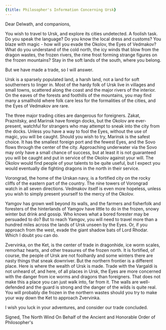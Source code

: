 ```yaml
---
{title: Philosopher's Information Concerning Ursk}
---
```

Dear Delwath, and companions, 

You wish to travel to Ursk, and explore its cities undetected. A foolish task. Do you speak the language? Do you know the local dress and customs? You blaze with magic - how will you evade the Okolov, the Eyes of Vedmakov? What do you understand of the cold north, the icy winds that blow from the dragon wastes, the frozen rivers, the rime frost forming strange figures on the frozen mountains? Stay in the soft lands of the south, where you belong.

But we have made a trade, so I will answer. 

Ursk is a sparsely populated land, a harsh land, not a land for soft southerners to linger in. Most of the hardy folk of Ursk live in villages and small towns, scattered along the coast and the major rivers of the interior. On the eaves of the forests and foothills of the mountains, you may find many a smallhold where folk care less for the formalities of the cities, and the Eyes of Vedmakov are rare.

The three major trading cities are dangerous for foreigners. Zakat, Praznitsky, and Marinsk have foreign docks, but the Okolov are ever-present, watchful for strangers who may attempt to sneak into the city from the docks. Unless you have a way to fool the Eyes, without the use of magic, you will be caught. Should you wish to try, Marinsk is the safest choice. It has the smallest foreign port and the fewest Eyes, and the Sovo flows through the center of the city. Approaching underwater via the Sovo may only have a small chance of success, but at least it is not guaranteed you will be caught and put in service of the Okolov against your will. The Okolov would find people of your talents to be quite useful, but I expect you would eventually die fighting dragons in the north in their service. 

Vorongrad, the home of the Urskan navy, is a fortified city on the rocky cliffs of the eastern part of the country. The nine towers of Vorongrad watch in all seven directions. Vedmakov itself is even more hopeless, unless you wish to simply present yourself to the mercy of the Okolov. 

Yamgov has grown well beyond its walls, and the farmers and fisherfolk and foresters of the hinterlands of Yamgov have little to do in the frozen, snowy winter but drink and gossip. Who knows what a bored forester may be persuaded to do? But to reach Yamgov, you will need to travel more than a hundred miles across the lands of Ursk unseen by the Eyes. Or, if you approach from the west, evade the giant shadow bats of Lord Rhodar. Which I doubt you can do. 

Zvervinka, on the Ket, is the center of trade in dragonhide, ice worm scales, remorhaz hearts, and other treasures of the frozen north. It is fortified, of course, the people of Ursk are not foolhardy and some winters there are nasty things that sneak downriver. But the northern frontier is a different place. Here is where the wealth of Ursk is made. Trade with the Vargaldi is not unheard of, and here, of all places in Ursk, the Eyes are more concerned with the danger from ice worms and dragons than foreigners. That does not make this a place you can just walk into, far from it. The walls are well-defended and the guard is strong and the danger of the wilds is quite real. You will probably die frozen in the northern wastes should you try to make your way down the Ket to approach Zvervinka. 

I wish you luck in your adventures, and consider our trade concluded. 

Signed,
The North Wind
On Behalf of the Ancient and Honorable Order of Philosopher's
